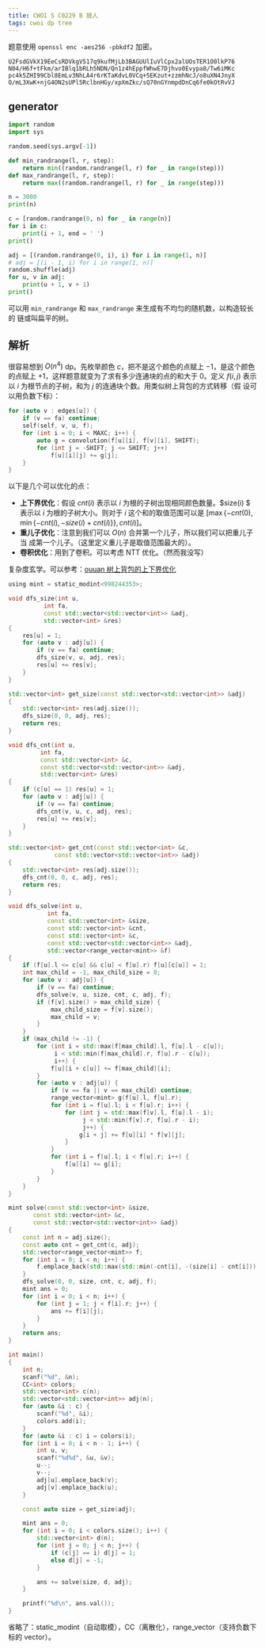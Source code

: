 ```yaml
---
title: CWOI S C0229 B 狼人
tags: cwoi dp tree 
---
```


题意使用 `openssl enc -aes256 -pbkdf2` 加密。

```
U2FsdGVkX19EeCsRDVkgV517q9kufMjLb3BAGUUlIuVlCpx2alUOsTER1O0lkP76
N04/H6f+tFkm/arIBlq1bRLh5NDN/Qn1z4hEppfWhwE7Djhvo0Evypa8/Tw6iMKc
pc4k5ZHI99Cbl8EmLv3NhLA4r6rKTaKdvL0VCq+5EKzut+zzmhNcJ/o8uXN4JnyX
O/mL3XwK+njG4ON2sUPl5RclbnHGy/xpXmZkc/sQ70nGYnmpdDnCq6fe0kOtRvVJ
```

## generator

```python
import random
import sys

random.seed(sys.argv[-1])

def min_randrange(l, r, step):
    return min((random.randrange(l, r) for _ in range(step)))
def max_randrange(l, r, step):
    return max((random.randrange(l, r) for _ in range(step)))

n = 3000
print(n)

c = [random.randrange(0, n) for _ in range(n)]
for i in c:
    print(i + 1, end = ' ')
print()

adj = [(random.randrange(0, i), i) for i in range(1, n)]
# adj = [(i - 1, i) for i in range(1, n)]
random.shuffle(adj)
for u, v in adj:
    print(u + 1, v + 1)
print()
```

可以用 `min_randrange` 和 `max_randrange` 来生成有不均匀的随机数，以构造较长的
链或叫扁平的树。

## 解析

很容易想到 $O(n^4)$ dp。先枚举颜色 $c$，把不是这个颜色的点赋上 $-1$，是这个颜色
的点赋上 $+1$，这样题意就变为了求有多少连通块的点的和大于 $0$。定义 $f(i, j)$
表示以 $i$ 为根节点的子树，和为 $j$ 的连通块个数。用类似树上背包的方式转移（假
设可以用负数下标）：

```cpp
for (auto v : edges[u]) {
	if (v == fa) continue;
	self(self, v, u, f);
	for (int i = 0; i < MAXC; i++) {
		auto g = convolution(f[u][i], f[v][i], SHIFT);
		for (int j = -SHIFT; j <= SHIFT; j++)
			f[u][i][j] += g[j];
	}
}
```

以下是几个可以优化的点：
- **上下界优化**：假设 $cnt(i)$ 表示以 $i$ 为根的子树出现相同颜色数量。$size(i)
  $ 表示以 $i$ 为根的子树大小。则对于 $i$ 这个和的取值范围可以是
  $[\max\{-cnt(0), \min\{-cnt(i), -size(i) + cnt(i)\}\}, cnt(i)]$。
- **重儿子优化**：注意到我们可以 $O(n)$ 合并第一个儿子，所以我们可以把重儿子当
  成第一个儿子。（这里定义重儿子是取值范围最大的）。
- **卷积优化**：用到了卷积。可以考虑 NTT 优化。（然而我没写）

复杂度玄学。可以参考：[ouuan 树上背包的上下界优化](https://www.cnblogs.com/ouuan/p/BackpackOnTree.html)

```cpp
using mint = static_modint<998244353>;

void dfs_size(int u,
	      int fa,
	      const std::vector<std::vector<int>> &adj,
	      std::vector<int> &res)
{
	res[u] = 1;
	for (auto v : adj[u]) {
		if (v == fa) continue;
		dfs_size(v, u, adj, res);
		res[u] += res[v];
	}
}

std::vector<int> get_size(const std::vector<std::vector<int>> &adj)
{ 
	std::vector<int> res(adj.size());
	dfs_size(0, 0, adj, res);
	return res;
}

void dfs_cnt(int u,
	     int fa,
	     const std::vector<int> &c,
	     const std::vector<std::vector<int>> &adj,
	     std::vector<int> &res)
{
	if (c[u] == 1) res[u] = 1;
	for (auto v : adj[u]) {
		if (v == fa) continue;
		dfs_cnt(v, u, c, adj, res);
		res[u] += res[v];
	}
}

std::vector<int> get_cnt(const std::vector<int> &c,
			 const std::vector<std::vector<int>> &adj)
{
	std::vector<int> res(adj.size());
	dfs_cnt(0, 0, c, adj, res);
	return res;
}

void dfs_solve(int u,
	       int fa,
	       const std::vector<int> &size,
	       const std::vector<int> &cnt,
	       const std::vector<int> &c,
	       const std::vector<std::vector<int>> &adj,
	       std::vector<range_vector<mint>> &f)
{
	if (f[u].l <= c[u] && c[u] < f[u].r) f[u][c[u]] = 1;
	int max_child = -1, max_child_size = 0;
	for (auto v : adj[u]) {
		if (v == fa) continue;
		dfs_solve(v, u, size, cnt, c, adj, f);
		if (f[v].size() > max_child_size) {
			max_child_size = f[v].size();
			max_child = v;
		}
	}
	if (max_child != -1) {
		for (int i = std::max(f[max_child].l, f[u].l - c[u]);
		     i < std::min(f[max_child].r, f[u].r - c[u]);
		     i++) {
			f[u][i + c[u]] += f[max_child][i];
		}
		for (auto v : adj[u]) {
			if (v == fa || v == max_child) continue;
			range_vector<mint> g(f[u].l, f[u].r);
			for (int i = f[u].l; i < f[u].r; i++) {
				for (int j = std::max(f[v].l, f[u].l - i);
				     j < std::min(f[v].r, f[u].r - i);
				     j++) {
					g[i + j] += f[u][i] * f[v][j];
				}
			}
			for (int i = f[u].l; i < f[u].r; i++) {
				f[u][i] += g[i];
			}
		}
	}
}

mint solve(const std::vector<int> &size,
	   const std::vector<int> &c,
	   const std::vector<std::vector<int>> &adj)
{
	const int n = adj.size();
	const auto cnt = get_cnt(c, adj);
	std::vector<range_vector<mint>> f;
	for (int i = 0; i < n; i++) {
		f.emplace_back(std::max(std::min(-cnt[i], -(size[i] - cnt[i])), -cnt[0]), cnt[i] + 1);
	}
	dfs_solve(0, 0, size, cnt, c, adj, f);
	mint ans = 0;
	for (int i = 0; i < n; i++) {
		for (int j = 1; j < f[i].r; j++) {
			ans += f[i][j];
		}
	}
	return ans;
}

int main()
{
	int n;
	scanf("%d", &n);
	CC<int> colors;
	std::vector<int> c(n);
	std::vector<std::vector<int>> adj(n);
	for (auto &i : c) {
		scanf("%d", &i);
		colors.add(i);
	}
	for (auto &i : c) i = colors(i);
	for (int i = 0; i < n - 1; i++) {
		int u, v;
		scanf("%d%d", &u, &v);
		u--;
		v--;
		adj[u].emplace_back(v);
		adj[v].emplace_back(u);
	}

	const auto size = get_size(adj);

	mint ans = 0;
	for (int i = 0; i < colors.size(); i++) {
		std::vector<int> d(n);
		for (int j = 0; j < n; j++) {
			if (c[j] == i) d[j] = 1;
			else d[j] = -1;
		}

		ans += solve(size, d, adj);
	}

	printf("%d\n", ans.val());
}

```

省略了：static_modint（自动取模），CC（离散化），range_vector（支持负数下标的
vector）。
